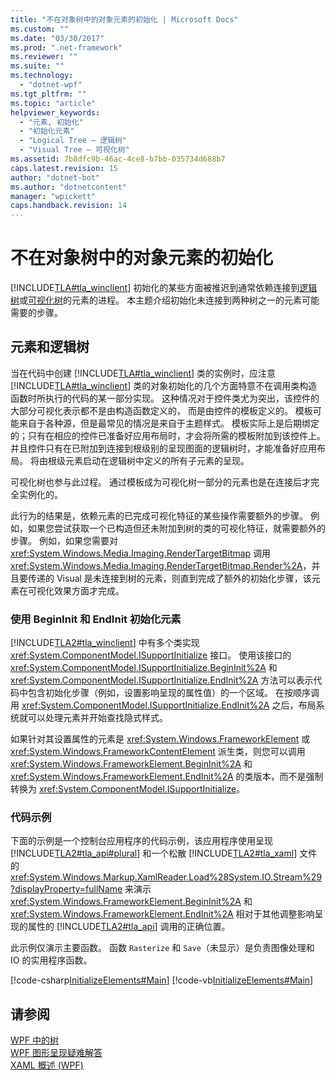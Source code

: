 ```yaml
---
title: "不在对象树中的对象元素的初始化 | Microsoft Docs"
ms.custom: ""
ms.date: "03/30/2017"
ms.prod: ".net-framework"
ms.reviewer: ""
ms.suite: ""
ms.technology: 
  - "dotnet-wpf"
ms.tgt_pltfrm: ""
ms.topic: "article"
helpviewer_keywords: 
  - "元素, 初始化"
  - "初始化元素"
  - "Logical Tree — 逻辑树"
  - "Visual Tree — 可视化树"
ms.assetid: 7b8dfc9b-46ac-4ce8-b7bb-035734d688b7
caps.latest.revision: 15
author: "dotnet-bot"
ms.author: "dotnetcontent"
manager: "wpickett"
caps.handback.revision: 14
---
```

# 不在对象树中的对象元素的初始化
[!INCLUDE[TLA#tla_winclient](../../../../includes/tlasharptla-winclient-md.md)] 初始化的某些方面被推迟到通常依赖连接到[逻辑树](GTMT)或[可视化树](GTMT)的元素的进程。  本主题介绍初始化未连接到两种树之一的元素可能需要的步骤。  
  
   
  
## 元素和逻辑树  
 当在代码中创建 [!INCLUDE[TLA#tla_winclient](../../../../includes/tlasharptla-winclient-md.md)] 类的实例时，应注意 [!INCLUDE[TLA#tla_winclient](../../../../includes/tlasharptla-winclient-md.md)] 类的对象初始化的几个方面特意不在调用类构造函数时所执行的代码的某一部分实现。  这种情况对于控件类尤为突出，该控件的大部分可视化表示都不是由构造函数定义的，  而是由控件的模板定义的。  模板可能来自于各种源，但是最常见的情况是来自于主题样式。  模板实际上是后期绑定的；只有在相应的控件已准备好应用布局时，才会将所需的模板附加到该控件上。  并且控件只有在已附加到连接到根级别的呈现图面的逻辑树时，才能准备好应用布局。  将由根级元素启动在逻辑树中定义的所有子元素的呈现。  
  
 可视化树也参与此过程。  通过模板成为可视化树一部分的元素也是在连接后才完全实例化的。  
  
 此行为的结果是，依赖元素的已完成可视化特征的某些操作需要额外的步骤。  例如，如果您尝试获取一个已构造但还未附加到树的类的可视化特征，就需要额外的步骤。  例如，如果您需要对 <xref:System.Windows.Media.Imaging.RenderTargetBitmap> 调用 <xref:System.Windows.Media.Imaging.RenderTargetBitmap.Render%2A>，并且要传递的 Visual 是未连接到树的元素，则直到完成了额外的初始化步骤，该元素在可视化效果方面才完成。  
  
### 使用 BeginInit 和 EndInit 初始化元素  
 [!INCLUDE[TLA2#tla_winclient](../../../../includes/tla2sharptla-winclient-md.md)] 中有多个类实现 <xref:System.ComponentModel.ISupportInitialize> 接口。  使用该接口的 <xref:System.ComponentModel.ISupportInitialize.BeginInit%2A> 和 <xref:System.ComponentModel.ISupportInitialize.EndInit%2A> 方法可以表示代码中包含初始化步骤（例如，设置影响呈现的属性值）的一个区域。  在按顺序调用 <xref:System.ComponentModel.ISupportInitialize.EndInit%2A> 之后，布局系统就可以处理元素并开始查找隐式样式。  
  
 如果针对其设置属性的元素是 <xref:System.Windows.FrameworkElement> 或 <xref:System.Windows.FrameworkContentElement> 派生类，则您可以调用 <xref:System.Windows.FrameworkElement.BeginInit%2A> 和 <xref:System.Windows.FrameworkElement.EndInit%2A> 的类版本，而不是强制转换为 <xref:System.ComponentModel.ISupportInitialize>。  
  
### 代码示例  
 下面的示例是一个控制台应用程序的代码示例，该应用程序使用呈现 [!INCLUDE[TLA2#tla_api#plural](../../../../includes/tla2sharptla-apisharpplural-md.md)] 和一个松散 [!INCLUDE[TLA2#tla_xaml](../../../../includes/tla2sharptla-xaml-md.md)] 文件的 <xref:System.Windows.Markup.XamlReader.Load%28System.IO.Stream%29?displayProperty=fullName> 来演示 <xref:System.Windows.FrameworkElement.BeginInit%2A> 和 <xref:System.Windows.FrameworkElement.EndInit%2A> 相对于其他调整影响呈现的属性的 [!INCLUDE[TLA2#tla_api](../../../../includes/tla2sharptla-api-md.md)] 调用的正确位置。  
  
 此示例仅演示主要函数。  函数 `Rasterize` 和 `Save`（未显示）是负责图像处理和 IO 的实用程序函数。  
  
 [!code-csharp[InitializeElements#Main](../../../../samples/snippets/csharp/VS_Snippets_Wpf/InitializeElements/CSharp/initializeelements.cs#main)]
 [!code-vb[InitializeElements#Main](../../../../samples/snippets/visualbasic/VS_Snippets_Wpf/InitializeElements/VisualBasic/initializeelements.vb#main)]  
  
## 请参阅  
 [WPF 中的树](../../../../docs/framework/wpf/advanced/trees-in-wpf.md)   
 [WPF 图形呈现疑难解答](../../../../docs/framework/wpf/graphics-multimedia/wpf-graphics-rendering-overview.md)   
 [XAML 概述 \(WPF\)](../../../../docs/framework/wpf/advanced/xaml-overview-wpf.md)